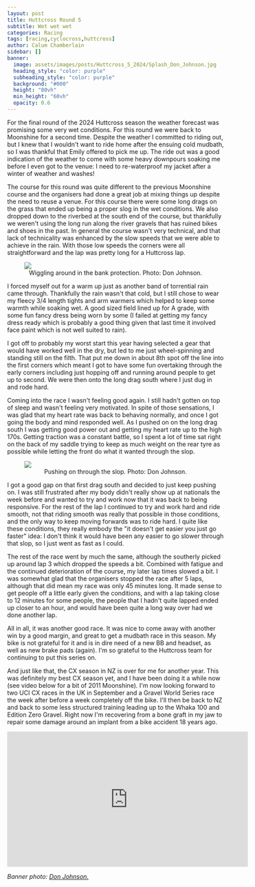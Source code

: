 ```yaml
---
layout: post
title: Huttcross Round 5
subtitle: Wet wet wet
categories: Racing
tags: [racing,cyclocross,huttcross]
author: Calum Chamberlain
sidebar: []
banner:
  image: assets/images/posts/Huttcross_5_2024/Splash_Don_Johnson.jpg
  heading_style: "color: purple"
  subheading_style: "color: purple"
  background: "#000"
  height: "80vh"
  min_height: "60vh"
  opacity: 0.6
---
```


For the final round of the 2024 Huttcross season the weather forecast was promising
some very wet conditions. For this round we were back to Moonshine for a second
time. Despite the weather I committed to riding out, but I knew that I wouldn't want to ride
home after the ensuing cold mudbath, so I was thankful that Emily offered to 
pick me up. The ride out was a good indication of the weather to come with 
some heavy downpours soaking me before I even got to the venue: I need to 
re-waterproof my jacket after a winter of weather and washes!

The course for this round was quite different to the previous Moonshine course and
the organisers had done a great job at mixing things up despite the need to
reuse a venue. For this course there were some long drags on the grass
that ended up being a proper slog in the wet conditions. We also dropped down to
the riverbed at the south end of the course, but thankfully we weren't using the
long run along the river gravels that has ruined bikes and shoes in the past.
In general the course wasn't very technical, and that lack of technicality was
enhanced by the slow speeds that we were able to achieve in the rain. 
With those low speeds the corners were all straightforward and the lap was pretty 
long for a Huttcross lap.

<figure>
    <img src="../../../../assets/images/posts/Huttcross_5_2024/Wiggles_Don_Johnson.jpg"/>
    <center><figcaption>
        Wiggling around in the bank protection. Photo: Don Johnson.
    </figcaption></center>
</figure>

I forced myself out for a warm up just as another band of torrential rain came through.
Thankfully the rain wasn't that cold, but I still chose to wear my fleecy
3/4 length tights and arm warmers which helped to keep some warmth while soaking
wet. A good sized field lined up for A grade, with some fun 
fancy dress being worn by some (I failed at getting my fancy dress ready 
which is probably a good thing given that last time it involved face paint 
which is not well suited to rain).

I got off to probably my worst start this year having selected a gear that 
would have worked well in the dry, but led to me just wheel-spinning and 
standing still on the filth. That put me down in about 8th spot off the line 
into the first corners which meant I got to have some fun overtaking through the
early corners including just hopping off and running around people to get up to
second. We were then onto the long drag south where I just dug in and rode hard.

Coming into the race I wasn't feeling good again. I still hadn't gotten on top
of sleep and wasn't feeling very motivated. In spite of those sensations, 
I was glad that my heart rate was back to behaving normally, and once I got 
going the body and mind responded well. As I pushed on on the long drag 
south I was getting good power out and getting my heart rate up to the high 170s.
Getting traction was a constant battle, so I spent a lot of time sat right on 
the back of my saddle trying to keep as much weight on the rear tyre as possible 
while letting the front do what it wanted through the slop.

<figure>
    <img src="../../../../assets/images/posts/Huttcross_5_2024/Driving_Don_Johnson.jpg"/>
    <center><figcaption>
        Pushing on through the slop. Photo: Don Johnson.
    </figcaption></center>
</figure>

I got a good gap on that first drag south and decided to just keep pushing on.
I was still frustrated after my body didn't really show up at nationals the week before and
wanted to try and work now that it was back to being responsive.
For the rest of the lap I continued to try and work hard and ride smooth, not 
that riding smooth was really that possible in those conditions, and the only
way to keep moving forwards was to ride hard. I quite like these conditions,
they really embody the "it doesn't get easier you just go faster" idea: I
don't think it would have been any easier to go slower through that slop, so
I just went as fast as I could.

The rest of the race went by much the same, although the southerly picked up 
around lap 3 which dropped the speeds a bit. Combined with fatigue and the continued
deterioration of the course, my later lap times slowed a bit. I was somewhat
glad that the organisers stopped the race after 5 laps, although that did mean
my race was only 45 minutes long. It made sense to get people off a little
early given the conditions, and with a lap taking close to 12 minutes for some
people, the people that I hadn't quite lapped ended up closer to an hour, and would have
been quite a long way over had we done another lap.

All in all, it was another good race. It was nice to come away with another win by a good
margin, and great to get a mudbath race in this season. My bike is not grateful for it
and is in dire need of a new BB and headset, as well as new brake pads (again). I'm so
grateful to the Huttcross team for continuing to put this series on.

And just like that, the CX season in NZ is over for me for another year. This was
definitely my best CX season yet, and I have been doing it a while now (see video
below for a bit of 2011 Moonshine). I'm now looking forward to two UCI CX races
in the UK in September and a Gravel World Series race the week after before
a week completely off the bike. I'll then be back to NZ and back to some less
structured training leading up to the Whaka 100 and Edition Zero Gravel. Right now
I'm recovering from a bone graft in my jaw to repair some damage around an implant from
a bike accident 18 years ago.


<div class="strava-embed-placeholder" data-embed-type="activity" data-embed-id="12175128888" data-style="standard" data-from-embed="false"></div><script src="https://strava-embeds.com/embed.js"></script>


<iframe width="560" height="315" src="https://www.youtube.com/embed/fYkxrgN0L0A?si=-B3HdF5i3-tMfOKO" title="Ricoh Riott Cyclocross" frameborder="0" allow="accelerometer; clipboard-write; encrypted-media; gyroscope; picture-in-picture; web-share" referrerpolicy="strict-origin-when-cross-origin" allowfullscreen></iframe>

<em>Banner photo: <a href="https://workingtechnology.pic-time.com/-huttcross2024round4ngatitamapark/gallery">Don Johnson.</a></em>
